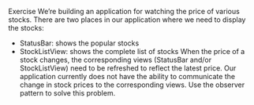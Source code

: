 Exercise
We’re building an application for watching the price of various
stocks. There are two places in our application where we need to
display the stocks:
- StatusBar: shows the popular stocks
- StockListView: shows the complete list of stocks
  When the price of a stock changes, the corresponding views
  (StatusBar and/or StockListView) need to be refreshed to reflect the
  latest price.
  Our application currently does not have the ability to communicate
  the change in stock prices to the corresponding views.
  Use the observer pattern to solve this problem.